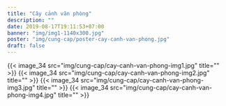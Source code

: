 ```yaml
---
title: "Cây cảnh văn phòng"
description: ""
date: 2019-08-17T19:11:53+07:00
banner: "img/img1-1140x300.jpg"
poster: "img/cung-cap/poster-cay-canh-van-phong.jpg"
draft: false
---
```


<div class="row text-center">
    {{< image_34 src="img/cung-cap/cay-canh-van-phong-img1.jpg" title="" >}}
    {{< image_34 src="img/cung-cap/cay-canh-van-phong-img2.jpg" title="" >}}
    {{< image_34 src="img/cung-cap/cay-canh-van-phong-img3.jpg" title="" >}}
    {{< image_34 src="img/cung-cap/cay-canh-van-phong-img4.jpg" title="" >}}
</div>